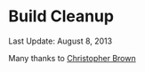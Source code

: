 Build Cleanup
=============

Last Update: August 8, 2013


Many thanks to [Christopher Brown](https://github.com/pequots34)